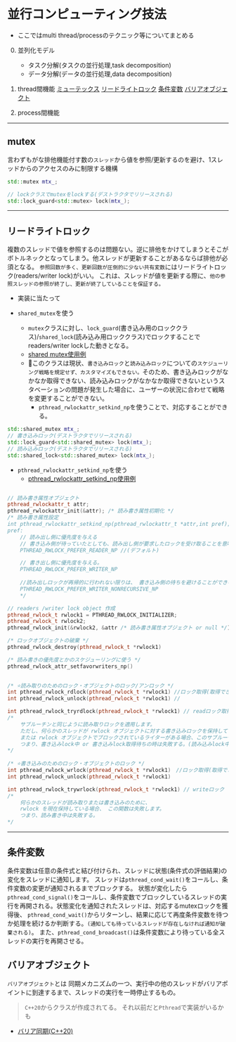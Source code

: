 # 並行コンピューティング技法

- ここではmulti thread/processのテクニック等についてまとめる

0. 並列化モデル
    - タスク分解(タスクの並行処理,task decomposition)
    - データ分解(データの並行処理,data decomposition)

1. thread間機能
[ミューテックス](#mutex)
[リードライトロック](#readers_writer_lock)
[条件変数](#condition)
[バリアオブジェクト](#barrier)

2. process間機能

---

## <a name='mutex'>mutex</a>

言わずもがな排他機能付す数の`スレッド`から値を参照/更新するのを避け、1スレッドからのアクセスのみに制限する機構

```cpp
std::mutex mtx_;

// lockクラスでmutexをlockする(デストラクタでリリースされる)
std::lock_guard<std::mutex> lock(mtx_);
```

---

## <a name='readers_writer_lock'>リードライトロック</a>

複数のスレッドで値を参照するのは問題ない。逆に排他をかけてしまうとそこがボトルネックとなってしまう。他スレッドが更新することがあるならば排他が必須となる。
`参照回数が多く、更新回数が圧倒的に少ない共有変数`にはリードライトロック(readers/writer lock)がいい。
これは、スレッドが値を更新する際に、`他の参照スレッドの参照が終了し、更新が終了していることを保証する。`

- 実装に当たって

- `shared_mutex`を使う
  - `mutex`クラスに対し、`lock_guard`(書き込み用のロッククラス)/`shared_lock`(読み込み用ロッククラス)でロックすることでreaders/writer lockした動きとなる。
  - [shared mutex使用例](https://cpprefjp.github.io/reference/shared_mutex/shared_mutex.html)
  - 🚨このクラスは現状、`書き込みロック`と`読み込みロック`についての`スケジューリング戦略を規定せず、カスタマイズもできない。`そのため、書き込みロックがなかなか取得できない、読み込みロックがなかなか取得できないというスタベーションの問題が発生した場合に、ユーザーの状況に合わせて戦略を変更することができない。
    - `pthread_rwlockattr_setkind_np`を使うことで、対応することができる。

```cpp
std::shared_mutex mtx_;
// 書き込みロック(デストラクタでリリースされる)
std::lock_guard<std::shared_mutex> lock(mtx_);
// 読み込みロック(デストラクタでリリースされる)
std::shared_lock<std::shared_mutex> lock(mtx_); 
```

- `pthread_rwlockattr_setkind_np`を使う
  - [pthread_rwlockattr_setkind_np使用例](https://linuxjm.osdn.jp/html/LDP_man-pages/man3/pthread_rwlockattr_setkind_np.3.html)

```cpp

// 読み書き属性オブジェクト
pthread_rwlockattr_t attr;
pthread_rwlockattr_init(&attr); /* 読み書き属性初期化 */
/* 読み書き属性設定
int pthread_rwlockattr_setkind_np(pthread_rwlockattr_t *attr,int pref);
pref:
    // 読み出し側に優先度を与える
    // 書き込み側が待っていたとしても、読み出し側が要求したロックを受け取ることを意味する。
    PTHREAD_RWLOCK_PREFER_READER_NP //(デフォルト)

    // 書き出し側に優先度を与える。
    PTHREAD_RWLOCK_PREFER_WRITER_NP
    
    //読み出しロックが再帰的に行われない限りは、 書き込み側の待ちを避けることができる。
    PTHREAD_RWLOCK_PREFER_WRITER_NONRECURSIVE_NP
    */

// readers /writer lock object 作成
pthread_rwlock_t rwlock1 = PTHREAD_RWLOCK_INITIALIZER;
pthread_rwlock_t rwlock2;
pthread_rwlock_init(&rwlock2, &attr /* 読み書き属性オブジェクト or null */);

/* ロックオブジェクトの破棄 */
pthread_rwlock_destroy(pthread_rwlock_t *rwlock1)
```

```cpp
/* 読み書きの優先度とかのスケジューリングに使う */
pthread_rwlock_attr_setfavorwriters_np()
    

/* ⭐️読み取りのためのロック・オブジェクトのロック/アンロック */
int pthread_rwlock_rdlock(pthread_rwlock_t *rwlock1) //ロック取得(取得できるまで待つ)
int pthread_rwlock_unlock(pthread_rwlock_t *rwlock1) //

int pthread_rwlock_tryrdlock(pthread_rwlock_t *rwlock1) // readロック取得(待たない)
/*
    サブルーチンと同じように読み取りロックを適用します。
    ただし、何らかのスレッドが rwlock オブジェクトに対する書き込みロックを保持している場合、
    または rwlock オブジェクトでブロックされているライターがある場合、このサブルーチンは失敗します。
    つまり、書き込みlock中 or 書き込みlock取得待ちの時は失敗する。(読み込みlock中は大丈夫)
*/
    
/* ⭐️書き込みのためのロック・オブジェクトのロック */
int pthread_rwlock_wrlock(pthread_rwlock_t *rwlock1)　//ロック取得(取得できるまで待つ)
int pthread_rwlock_unlock(pthread_rwlock_t *rwlock1)

int pthread_rwlock_trywrlock(pthread_rwlock_t *rwlock1) // writeロック
/* 
    何らかのスレッドが読み取りまたは書き込みのために、
    rwlock を現在保持している場合、 この関数は失敗します。
    つまり、読み書き中は失敗する。
*/
```

---

## <a name='condition'>条件変数</a>

条件変数は任意の条件式と結び付けられ、スレッドに状態(条件式の評価結果)の変化をスレッドに通知します。
スレッドは`pthread_cond_wait()`をコールし、条件変数の変更が通知されるまでブロックする。
状態が変化したら`pthread_cond_signal()`をコールし、条件変数でブロックしているスレッドの実行を再開される。状態変化を通知されたスレッドは、対応するmutexロックを獲得後、
`pthread_cond_wait()`からリターンし、結果に応じて再度条件変数を待つか処理を続けるか判断する。`(通知しても待っているスレッドが存在しなければ通知が破棄される)`。
また、`pthread_cond_broadcast()`は条件変数により待っている全スレッドの実行を再開させる。

## <a name='barrier'>バリアオブジェクト</a>

`バリアオブジェクト`とは
同期メカニズムの一つ、実行中の他のスレッドがバリアポイントに到達するまで、スレッドの実行を一時停止するもの。

> `C++20`からクラスが作成されてる。
それ以前だと`Pthread`で実装がいるかも

- [バリア同期(C++20)](https://cpprefjp.github.io/reference/barrier.html)

```cpp

```